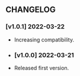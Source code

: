 ## CHANGELOG
### [v1.0.1] 2022-03-22
- Increasing compatibility.

- ### [v1.0.0] 2022-03-21
- Released first version.

